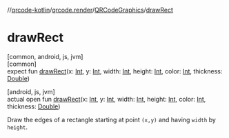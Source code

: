 //[qrcode-kotlin](../../../index.md)/[qrcode.render](../index.md)/[QRCodeGraphics](index.md)/[drawRect](draw-rect.md)

# drawRect

[common, android, js, jvm]\
[common]\
expect fun [drawRect](draw-rect.md)(x: [Int](https://kotlinlang.org/api/latest/jvm/stdlib/kotlin-stdlib/kotlin/-int/index.html), y: [Int](https://kotlinlang.org/api/latest/jvm/stdlib/kotlin-stdlib/kotlin/-int/index.html), width: [Int](https://kotlinlang.org/api/latest/jvm/stdlib/kotlin-stdlib/kotlin/-int/index.html), height: [Int](https://kotlinlang.org/api/latest/jvm/stdlib/kotlin-stdlib/kotlin/-int/index.html), color: [Int](https://kotlinlang.org/api/latest/jvm/stdlib/kotlin-stdlib/kotlin/-int/index.html), thickness: [Double](https://kotlinlang.org/api/latest/jvm/stdlib/kotlin-stdlib/kotlin/-double/index.html))

[android, js, jvm]\
actual open fun [drawRect](draw-rect.md)(x: [Int](https://kotlinlang.org/api/latest/jvm/stdlib/kotlin-stdlib/kotlin/-int/index.html), y: [Int](https://kotlinlang.org/api/latest/jvm/stdlib/kotlin-stdlib/kotlin/-int/index.html), width: [Int](https://kotlinlang.org/api/latest/jvm/stdlib/kotlin-stdlib/kotlin/-int/index.html), height: [Int](https://kotlinlang.org/api/latest/jvm/stdlib/kotlin-stdlib/kotlin/-int/index.html), color: [Int](https://kotlinlang.org/api/latest/jvm/stdlib/kotlin-stdlib/kotlin/-int/index.html), thickness: [Double](https://kotlinlang.org/api/latest/jvm/stdlib/kotlin-stdlib/kotlin/-double/index.html))

Draw the edges of a rectangle starting at point `(x,y)` and having `width` by `height`.
